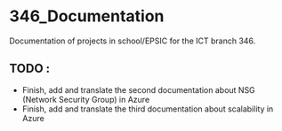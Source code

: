 # 346_Documentation
Documentation of projects in school/EPSIC for the ICT branch 346.

## TODO :
* Finish, add and translate the second documentation about NSG (Network Security Group) in Azure
* Finish, add and translate the third documentation about scalability in Azure
